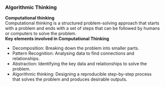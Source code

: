### Algorithmic Thinking
**Computational thinking**<br>
Computational thinking is a structured problem-solving approach that starts with a problem and ends with a set of steps that can be followed by humans or computers to solve the problem.<br>
**Key elements involved in Computational Thinking**<br>
- Decomposition: Breaking down the problem into smaller parts.
- Pattern Recognition: Analysing data to find connections and relationships.
- Abstraction: Identifying the key data and relationships to solve the problem.
- Algorithmic thinking: Designing a reproducible step-by-step process that solves the problem and produces desirable outputs.
<br>
